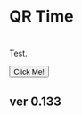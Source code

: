 <script src="jquery.min.js"></script>
<script src="qrcode.js"></script>


# QR Time

<div id="qrcode" style="margin:40px;"></div>

<p id="demo">Test.</p>

<button type="button" onclick='document.getElementById("demo").innerHTML = "Hello"'>Click Me!</button>

<script>
var lastcmd = ""
var lasttimecmd = ""
var changed = false;
var ms = 0;
var lastms = 0;
var timechecked = false;
var once = true;
var even = 0;
var qrcode;
function makeQR() {	
  if(once == true)
  {
    qrcode = new QRCode(document.getElementById("qrcode"), 
    {
      text : "GP",
      width : 400,
      height : 400,
      correctLevel : QRCode.CorrectLevel.M
    });
  }
  once = false;
}
function startTime() {	
  var today;
  var yy;
  var mm;
  var dd;
  var h;
  var m;
  var s;
  var timecodefps = 30;
  var ms;
  var f;
  var cmd = "";
  var timestr = "";
  
  today = new Date();
  
  {
  	ms = today.getTime();
  	changed = true;
  	lastcmd = cmd;
  }
  
  {
  	var frms;
  	var secs = true;//document.getElementById("dtsec").checked;
  	var timecode = false;
  	yy = today.getFullYear() - 2000;
  	mm = today.getMonth() + 1;
  	dd = today.getDate();
  	h = today.getHours();
  	m = today.getMinutes();
  	s = today.getSeconds();
  	ms = today.getMilliseconds();  	
  	frms = (h * 3600 + m * 60 + s) * timecodefps + Math.floor((timecodefps * ms) / 1000);
  	yy = checkTime(yy);
  	mm = checkTime(mm);
  	dd = checkTime(dd);
  	h = checkTime(h);
  	m = checkTime(m);
  	s = checkTime(s);
  	ms = Math.floor(ms / 10); // hundredths
  	ms = checkTime(ms);  	
  	cmd = cmd + "oT" + yy + mm + dd + h + m;
  	timestr = "20"+yy+"/"+mm+"/"+dd+" "+h+":"+m;
  	if(secs)
  	{
  	  cmd = cmd + s;
  	  timestr = timestr + ":" + s;
  	}
   	if(cmd != lasttimecmd)
  	{
  	  changed = true;
  	  lasttimecmd = cmd;
  	}  
  	timechecked = true; 
  }  
  var delay = 200;  
  if(changed == true)
  {	  	
  	if(cmd == "") cmd = "GP";  
  	makeQR();  	
  	even ++;
  	{
  	  qrcode.clear(); 
  	  qrcode.makeCode(cmd);
  	}  		
  	lastms = today.getTime();
  	changed = false;  	
  	delay = 10;
  }  
  var t = setTimeout(startTime, delay);
}
function checkTime(i) {
  if (i < 10) {i = "0" + i};  // add zero in front of numbers < 10
  return i;
}
function myReloadFunction() {
  location.reload();
}
</script>
## ver 0.133
